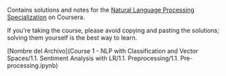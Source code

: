 Contains solutions and notes for the  [Natural Language Processing Specialization](https://www.coursera.org/specializations/natural-language-processing) on Coursera.


If you're taking the course, please avoid copying and pasting the solutions; solving them yourself is the best way to learn.



[Nombre del Archivo](Course 1 - NLP with Classification and Vector Spaces/1.1. Sentiment Analysis with LR/1.1. Preprocessing/1.1. Pre-processing.ipynb)

